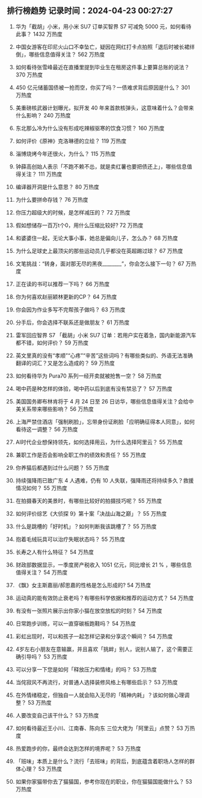 
## 排行榜趋势 记录时间：2024-04-23 00:27:27
  
  1. 华为「截胡」小米，用小米 SU7 订单买智界 S7 可减免 5000 元，如何看待此事？ 1432 万热度
    
  2. 中国女游客在印尼火山口不幸坠亡，疑因在网红打卡点拍照「退后时被长裙绊倒」，哪些信息值得关注？ 562 万热度
    
  3. 如何看待张雪峰最近在直播里提到毕业生在租房这件事上要算总账的说法？ 370 万热度
    
  4. 450 亿元储蓄国债被一抢而空，你买了吗？一债难求背后原因是什么？ 301 万热度
    
  5. 美重磅核武器计划曝光，拟开发 40 年来首款核弹头，这意味着什么？会带来什么影响？ 240 万热度
    
  6. 东北那么冷为什么没有形成吃辣椒驱寒的饮食习惯？ 160 万热度
    
  7. 如何评价《原神》克洛琳德的立绘？ 119 万热度
    
  8. 淄博烧烤今年还很火，为什么？ 115 万热度
    
  9. 钟薛高创始人表示「不跑不赖不怂，就是卖红薯也要把债还上」，哪些信息值得关注？ 111 万热度
    
  10. 编译器开洞是什么意思？ 80 万热度
    
  11. 为什么要拼命存钱？ 76 万热度
    
  12. 你压力超级大的时候，是怎样减压的？ 72 万热度
    
  13. 假如想储存一百万t个0，用什么压缩比较好? 72 万热度
    
  14. 和婆婆住一起，无论大事小事，她总是偏向儿子，怎么办？ 68 万热度
    
  15. 为什么足球史上最顶尖的那些运动员几乎都没在英超踢过球？ 67 万热度
    
  16. 文笔挑战：“转身，面对那无尽的黑夜________”，你会怎么接下一句？ 67 万热度
    
  17. 正在读的书可以推荐一下吗？ 66 万热度
    
  18. 你为何喜欢赵丽颖林更新的CP？ 64 万热度
    
  19. 你会因为作业多写不完帮孩子做吗？ 63 万热度
    
  20. 分手后，你会选择不联系还是做朋友？ 61 万热度
    
  21. 雷军回应智界 S7 「截胡」小米 SU7 订单：若用户实在着急，国内新能源汽车都不错，如何评价？ 59 万热度
    
  22. 英文里真的没有“孝顺”“心疼”“辛苦”这些词吗？有哪些类似的、外语无法准确翻译的词汇？又是怎么造成的？ 59 万热度
    
  23. 如何看待华为 Pura70 系列一经开卖就被抢售一空？ 58 万热度
    
  24. 喝中药是种怎样的体验，喝中药以后到底有没有禁忌了？ 57 万热度
    
  25. 美国国务卿布林肯将于 4 月 24 日至 26 日访华，哪些信息值得关注？会给中美关系带来哪些影响？ 56 万热度
    
  26. 上海严禁住酒店「强制刷脸」，忘带身份证刷脸「应明确征得本人同意」，如何看待这一调整？ 56 万热度
    
  27. AI时代企业想保持领先，如何选择用云，为什么选择阿里云？ 55 万热度
    
  28. 兼职工作是否会影响全职工作的绩效和责任？ 55 万热度
    
  29. 你养猫后都遇到过什么问题？ 55 万热度
    
  30. 持续强降雨已致广东 4 人遇难，仍有 10 人失联，强降雨还将持续多久？救援情况如何？ 55 万热度
    
  31. 在拍摄春天的美景时，有哪些比较好的拍摄技巧呢？ 55 万热度
    
  32. 如何评价综艺《大侦探 9》第十案「决战山海之巅」？ 55 万热度
    
  33. 什么是跳槽的「好时机」？如何判断我该跳槽了？ 55 万热度
    
  34. 抱着毛绒玩具可以治疗失眠状态吗？ 55 万热度
    
  35. 长寿之人有什么特征？ 54 万热度
    
  36. 财政部数据显示，一季度房产税收入 1051 亿元，同比增长 21 % ，哪些信息值得关注？ 54 万热度
    
  37. 《飘》女主斯嘉丽/郝思嘉的性格是怎么形成的? 54 万热度
    
  38. 运动真的能有效防止衰老吗？有哪些科学依据和推荐的运动方式？ 54 万热度
    
  39. 有没有一张照片展示出你家小猫在放空放松的时刻？ 54 万热度
    
  40. 日常跑步训练，可以一直穿碳板跑鞋吗？ 54 万热度
    
  41. 彩虹出现时，可以和孩子一起怎样记录和分享这个瞬间？ 54 万热度
    
  42. 4岁左右小朋友在意输赢，并且喜欢「挑衅」别人，说别人输了，这个需要正确引导吗？ 53 万热度
    
  43. 可以分享一下您是如何「释放压力和情绪」的吗？ 53 万热度
    
  44. 当侘寂风不再流行，对普通人选择装修风格上有哪些启示？ 53 万热度
    
  45. 在外情绪稳定，但独自一人就会陷入无尽的「精神内耗」？该如何做心理调整？ 53 万热度
    
  46. 人要改变自己该干什么？ 53 万热度
    
  47. 如何看待最近王小川、江南春、陈向东 三位大佬为「阿里云」点赞？ 53 万热度
    
  48. 热爱跑步的你，最终会达到怎样的境界呢？ 53 万热度
    
  49. 「班味」本质上是什么？流行「去班味」的背后，到底蕴含着职场人怎样的群体心理？ 53 万热度
    
  50. 如果你家猫带你去了猫猫国，参考你现在的职业，你在猫猫国能做什么？ 53 万热度
    